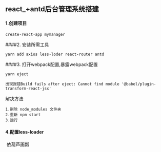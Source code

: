 ## react_+antd后台管理系统搭建

#### 1.创建项目

```
create-react-app mymanager 
```

####2. 安装所需工具

```
yarn add axios less-loder react-router antd
```

####3. 打开webpack配置,暴露webpack配置

```
yarn eject 
```

```
出现报错Build fails after eject: Cannot find module '@babel/plugin-transform-react-jsx' 
```

解决方法

```
1.删除 node_modules 文件夹
2.重新 npm start
3.运行
```

#### 4.配置less-loader

​	依葫芦画瓢